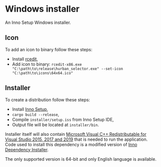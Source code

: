 # Windows installer

An Inno Setup Windows installer. 

## Icon

To add an icon to binary follow these steps:

- Install [rcedit](https://github.com/electron/rcedit),
- Add icon to binary: `rcedit-x86.exe "C:\path\to\release\hurban_selector.exe" --set-icon "C:\path\to\icons\64x64.ico"`

## Installer

To create a distribution follow these steps:

- Install [Inno Setup](http://www.jrsoftware.org/isinfo.php),
- `cargo build --release`,
- Compile `installer/setup.iss` from Inno Setup IDE,
- Output file will be located at `installer/bin`.

Installer itself will also contain [Microsoft Visual C++ Redistributable for
Visual Studio 2015, 2017 and 2019](https://support.microsoft.com/en-us/help/2977003/the-latest-supported-visual-c-downloads)
that is needed to run the application. Code used to install this dependency is
a modified version of [Inno Dependency Installer](https://github.com/domgho/innodependencyinstaller).

The only supported version is 64-bit and only English language is available.
